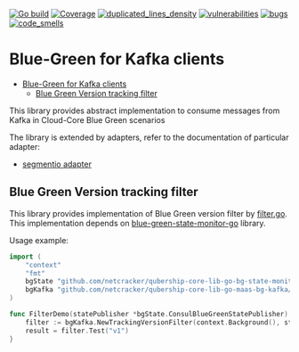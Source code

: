 [![Go build](https://github.com/Netcracker/qubership-core-lib-go-bg-kafka/actions/workflows/go-build.yml/badge.svg)](https://github.com/Netcracker/qubership-core-lib-go-bg-kafka/actions/workflows/go-build.yml)
[![Coverage](https://sonarcloud.io/api/project_badges/measure?metric=coverage&project=Netcracker_qubership-core-lib-go-bg-kafka)](https://sonarcloud.io/summary/overall?id=Netcracker_qubership-core-lib-go-bg-kafka)
[![duplicated_lines_density](https://sonarcloud.io/api/project_badges/measure?metric=duplicated_lines_density&project=Netcracker_qubership-core-lib-go-bg-kafka)](https://sonarcloud.io/summary/overall?id=Netcracker_qubership-core-lib-go-bg-kafka)
[![vulnerabilities](https://sonarcloud.io/api/project_badges/measure?metric=vulnerabilities&project=Netcracker_qubership-core-lib-go-bg-kafka)](https://sonarcloud.io/summary/overall?id=Netcracker_qubership-core-lib-go-bg-kafka)
[![bugs](https://sonarcloud.io/api/project_badges/measure?metric=bugs&project=Netcracker_qubership-core-lib-go-bg-kafka)](https://sonarcloud.io/summary/overall?id=Netcracker_qubership-core-lib-go-bg-kafka)
[![code_smells](https://sonarcloud.io/api/project_badges/measure?metric=code_smells&project=Netcracker_qubership-core-lib-go-bg-kafka)](https://sonarcloud.io/summary/overall?id=Netcracker_qubership-core-lib-go-bg-kafka)

# Blue-Green for Kafka clients

<!-- TOC -->
* [Blue-Green for Kafka clients](#blue-green-for-kafka-clients)
  * [Blue Green Version tracking filter](#blue-green-version-tracking-filter)
<!-- TOC -->

This library provides abstract implementation to consume messages from Kafka in Cloud-Core Blue Green scenarios

The library is extended by adapters, refer to the documentation of particular adapter:
* [segmentio adapter](https://github.com/netcracker/qubership-core-lib-go-maas-bg-segmentio)

## Blue Green Version tracking filter
This library provides implementation of Blue Green version filter by [filter.go](filter.go).  
This implementation depends on [blue-green-state-monitor-go](https://github.com/netcracker/qubership-core-lib-go-bg-state-monitor/) library.

Usage example:
```go
import (
    "context"
    "fmt"
    bgState "github.com/netcracker/qubership-core-lib-go-bg-state-monitor/v2"
    bgKafka "github.com/netcracker/qubership-core-lib-go-maas-bg-kafka/v3"
)

func FilterDemo(statePublisher *bgState.ConsulBlueGreenStatePublisher) {
    filter := bgKafka.NewTrackingVersionFilter(context.Background(), statePublisher)
    result = filter.Test("v1")
}

```

